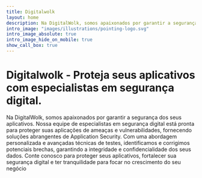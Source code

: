 ```yaml
---
title: Digitalwolk
layout: home
description: Na DigitalWolk, somos apaixonados por garantir a segurança dos seus aplicativos. Nossa equipe de especialistas em segurança digital está pronta para proteger suas aplicações de ameaças e vulnerabilidades, fornecendo soluções abrangentes de Application Security. Com uma abordagem personalizada e avançadas técnicas de testes, identificamos e corrigimos potenciais brechas, garantindo a integridade e confidencialidade dos seus dados. Conte conosco para proteger seus aplicativos, fortalecer sua segurança digital e ter tranquilidade para focar no crescimento do seu negócio.
intro_image: "images/illustrations/pointing-logo.svg"
intro_image_absolute: true
intro_image_hide_on_mobile: true
show_call_box: true
---
```


# Digitalwolk - Proteja seus aplicativos com especialistas em segurança digital.

Na DigitalWolk, somos apaixonados por garantir a segurança dos seus aplicativos. Nossa equipe de especialistas em segurança digital está pronta para proteger suas aplicações de ameaças e vulnerabilidades, fornecendo soluções abrangentes de Application Security. Com uma abordagem personalizada e avançadas técnicas de testes, identificamos e corrigimos potenciais brechas, garantindo a integridade e confidencialidade dos seus dados. Conte conosco para proteger seus aplicativos, fortalecer sua segurança digital e ter tranquilidade para focar no crescimento do seu negócio
